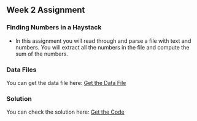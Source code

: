 ## Week 2 Assignment

### Finding Numbers in a Haystack

- In this assignment you will read through and parse a file with text and numbers. You will extract all the numbers in the file and compute the sum of the numbers.

### Data Files

You can get the data file here: [Get the Data File](https://github.com/saswatsamal/Access-Web-Data/blob/master/Week%202/regex_sum_817986.txt)

### Solution

You can check the solution here: [Get the Code](https://github.com/saswatsamal/Access-Web-Data/blob/master/Week%202/week2.py)
